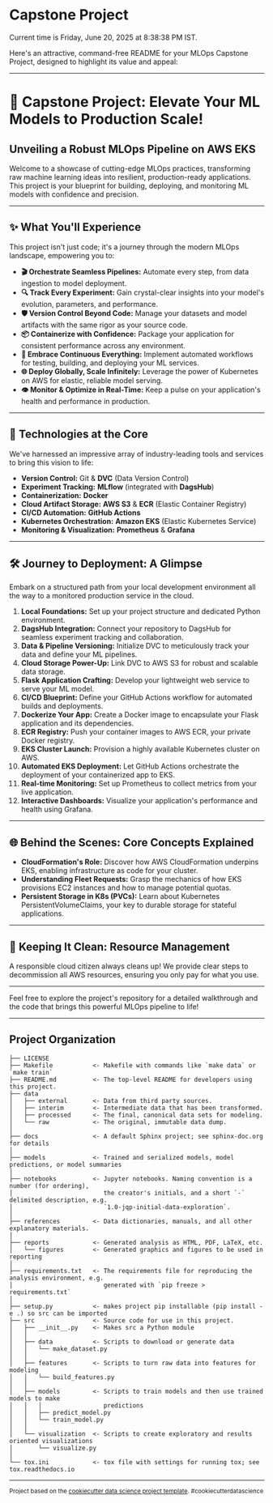Capstone Project
==============================

Current time is Friday, June 20, 2025 at 8:38:38 PM IST.

Here's an attractive, command-free README for your MLOps Capstone Project, designed to highlight its value and appeal:

---

# 🚀 Capstone Project: Elevate Your ML Models to Production Scale!

## Unveiling a Robust MLOps Pipeline on AWS EKS

Welcome to a showcase of cutting-edge MLOps practices, transforming raw machine learning ideas into resilient, production-ready applications. This project is your blueprint for building, deploying, and monitoring ML models with confidence and precision.

---

## ✨ What You'll Experience

This project isn't just code; it's a journey through the modern MLOps landscape, empowering you to:

* **🎬 Orchestrate Seamless Pipelines:** Automate every step, from data ingestion to model deployment.
* **🔍 Track Every Experiment:** Gain crystal-clear insights into your model's evolution, parameters, and performance.
* **🛡️ Version Control Beyond Code:** Manage your datasets and model artifacts with the same rigor as your source code.
* **📦 Containerize with Confidence:** Package your application for consistent performance across any environment.
* **🔗 Embrace Continuous Everything:** Implement automated workflows for testing, building, and deploying your ML services.
* **🌐 Deploy Globally, Scale Infinitely:** Leverage the power of Kubernetes on AWS for elastic, reliable model serving.
* **👁️ Monitor & Optimize in Real-Time:** Keep a pulse on your application's health and performance in production.

---

## 🌟 Technologies at the Core

We've harnessed an impressive array of industry-leading tools and services to bring this vision to life:

* **Version Control:** Git & **DVC** (Data Version Control)
* **Experiment Tracking:** **MLflow** (integrated with **DagsHub**)
* **Containerization:** **Docker**
* **Cloud Artifact Storage:** **AWS S3** & **ECR** (Elastic Container Registry)
* **CI/CD Automation:** **GitHub Actions**
* **Kubernetes Orchestration:** **Amazon EKS** (Elastic Kubernetes Service)
* **Monitoring & Visualization:** **Prometheus** & **Grafana**

---

## 🛠️ Journey to Deployment: A Glimpse

Embark on a structured path from your local development environment all the way to a monitored production service in the cloud.

1.  **Local Foundations:** Set up your project structure and dedicated Python environment.
2.  **DagsHub Integration:** Connect your repository to DagsHub for seamless experiment tracking and collaboration.
3.  **Data & Pipeline Versioning:** Initialize DVC to meticulously track your data and define your ML pipelines.
4.  **Cloud Storage Power-Up:** Link DVC to AWS S3 for robust and scalable data storage.
5.  **Flask Application Crafting:** Develop your lightweight web service to serve your ML model.
6.  **CI/CD Blueprint:** Define your GitHub Actions workflow for automated builds and deployments.
7.  **Dockerize Your App:** Create a Docker image to encapsulate your Flask application and its dependencies.
8.  **ECR Registry:** Push your container images to AWS ECR, your private Docker registry.
9.  **EKS Cluster Launch:** Provision a highly available Kubernetes cluster on AWS.
10. **Automated EKS Deployment:** Let GitHub Actions orchestrate the deployment of your containerized app to EKS.
11. **Real-time Monitoring:** Set up Prometheus to collect metrics from your live application.
12. **Interactive Dashboards:** Visualize your application's performance and health using Grafana.

---

## 🌐 Behind the Scenes: Core Concepts Explained

* **CloudFormation's Role:** Discover how AWS CloudFormation underpins EKS, enabling infrastructure as code for your cluster.
* **Understanding Fleet Requests:** Grasp the mechanics of how EKS provisions EC2 instances and how to manage potential quotas.
* **Persistent Storage in K8s (PVCs):** Learn about Kubernetes PersistentVolumeClaims, your key to durable storage for stateful applications.

---

## 🧹 Keeping It Clean: Resource Management

A responsible cloud citizen always cleans up! We provide clear steps to decommission all AWS resources, ensuring you only pay for what you use.

---

Feel free to explore the project's repository for a detailed walkthrough and the code that brings this powerful MLOps pipeline to life!

---
Project Organization
------------

    ├── LICENSE
    ├── Makefile           <- Makefile with commands like `make data` or `make train`
    ├── README.md          <- The top-level README for developers using this project.
    ├── data
    │   ├── external       <- Data from third party sources.
    │   ├── interim        <- Intermediate data that has been transformed.
    │   ├── processed      <- The final, canonical data sets for modeling.
    │   └── raw            <- The original, immutable data dump.
    │
    ├── docs               <- A default Sphinx project; see sphinx-doc.org for details
    │
    ├── models             <- Trained and serialized models, model predictions, or model summaries
    │
    ├── notebooks          <- Jupyter notebooks. Naming convention is a number (for ordering),
    │                         the creator's initials, and a short `-` delimited description, e.g.
    │                         `1.0-jqp-initial-data-exploration`.
    │
    ├── references         <- Data dictionaries, manuals, and all other explanatory materials.
    │
    ├── reports            <- Generated analysis as HTML, PDF, LaTeX, etc.
    │   └── figures        <- Generated graphics and figures to be used in reporting
    │
    ├── requirements.txt   <- The requirements file for reproducing the analysis environment, e.g.
    │                         generated with `pip freeze > requirements.txt`
    │
    ├── setup.py           <- makes project pip installable (pip install -e .) so src can be imported
    ├── src                <- Source code for use in this project.
    │   ├── __init__.py    <- Makes src a Python module
    │   │
    │   ├── data           <- Scripts to download or generate data
    │   │   └── make_dataset.py
    │   │
    │   ├── features       <- Scripts to turn raw data into features for modeling
    │   │   └── build_features.py
    │   │
    │   ├── models         <- Scripts to train models and then use trained models to make
    │   │   │                 predictions
    │   │   ├── predict_model.py
    │   │   └── train_model.py
    │   │
    │   └── visualization  <- Scripts to create exploratory and results oriented visualizations
    │       └── visualize.py
    │
    └── tox.ini            <- tox file with settings for running tox; see tox.readthedocs.io


--------

<p><small>Project based on the <a target="_blank" href="https://drivendata.github.io/cookiecutter-data-science/">cookiecutter data science project template</a>. #cookiecutterdatascience</small></p>

